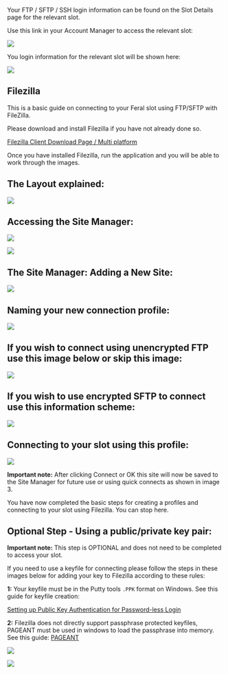 
Your FTP / SFTP / SSH login information can be found on the Slot Details page for the relevant slot.

Use this link in your Account Manager to access the relevant slot:

![](https://raw.github.com/feralhosting/feralfilehosting/master/Feral%20Wiki/0%20Generic/slot_detail_link.png)

You login information for the relevant slot will be shown here:

![](https://raw.github.com/feralhosting/feralfilehosting/master/Feral%20Wiki/0%20Generic/slot_detail_ssh.png)

Filezilla
---

This is a basic guide on connecting to your Feral slot using FTP/SFTP with FileZilla.

Please download and install Filezilla if you have not already done so.

[Filezilla Client Download Page / Multi platform](https://filezilla-project.org/download.php?type=client)

Once you have installed Filezilla, run the application and you will be able to work through the images.

The Layout explained:
---

![](https://raw.github.com/feralhosting/feralfilehosting/master/Feral%20Wiki/SFTP%20and%20FTP/Filezilla%20-%20Basic%20Setup%20for%20FTP%20or%20SFTP/1.png)

Accessing the Site Manager:
---

![](https://raw.github.com/feralhosting/feralfilehosting/master/Feral%20Wiki/SFTP%20and%20FTP/Filezilla%20-%20Basic%20Setup%20for%20FTP%20or%20SFTP/2.png)

![](https://raw.github.com/feralhosting/feralfilehosting/master/Feral%20Wiki/SFTP%20and%20FTP/Filezilla%20-%20Basic%20Setup%20for%20FTP%20or%20SFTP/3.png)

The Site Manager: Adding a New Site:
---

![](https://raw.github.com/feralhosting/feralfilehosting/master/Feral%20Wiki/SFTP%20and%20FTP/Filezilla%20-%20Basic%20Setup%20for%20FTP%20or%20SFTP/5.png)

Naming your new connection profile:
---

![](https://raw.github.com/feralhosting/feralfilehosting/master/Feral%20Wiki/SFTP%20and%20FTP/Filezilla%20-%20Basic%20Setup%20for%20FTP%20or%20SFTP/6.png)

If you wish to connect using unencrypted FTP use this image below or skip this image:
---

![](https://raw.github.com/feralhosting/feralfilehosting/master/Feral%20Wiki/SFTP%20and%20FTP/Filezilla%20-%20Basic%20Setup%20for%20FTP%20or%20SFTP/7.png)

If you wish to use encrypted SFTP to connect use this information scheme:
---

![](https://raw.github.com/feralhosting/feralfilehosting/master/Feral%20Wiki/SFTP%20and%20FTP/Filezilla%20-%20Basic%20Setup%20for%20FTP%20or%20SFTP/8.png)

Connecting to your slot using this profile:
---

![](https://raw.github.com/feralhosting/feralfilehosting/master/Feral%20Wiki/SFTP%20and%20FTP/Filezilla%20-%20Basic%20Setup%20for%20FTP%20or%20SFTP/9.png)

**Important note:** After clicking Connect or OK this site will now be saved to the Site Manager for future use or using quick connects as shown in image 3.

You have now completed the basic steps for creating a profiles and connecting to your slot using Filezilla. You can stop here.

Optional Step - Using a public/private key pair:
---

**Important note:** This step is OPTIONAL and does not need to be completed to access your slot.

If you need to use a keyfile for connecting please follow the steps in these images below for adding your key to Filezilla according to these rules:

**1:** Your keyfile must be in the Putty tools `.PPK` format on Windows. See this guide for keyfile creation:

[Setting up Public Key Authentication for Password-less Login](https://www.feralhosting.com/faq/view?question=13)

**2:** Filezilla does not directly support passphrase protected keyfiles, PAGEANT must be used in windows to load the passphrase into memory. See this guide: [PAGEANT](https://www.feralhosting.com/faq/view?question=241)

![](https://raw.github.com/feralhosting/feralfilehosting/master/Feral%20Wiki/SFTP%20and%20FTP/Filezilla%20-%20Basic%20Setup%20for%20FTP%20or%20SFTP/10.png)

![](https://raw.github.com/feralhosting/feralfilehosting/master/Feral%20Wiki/SFTP%20and%20FTP/Filezilla%20-%20Basic%20Setup%20for%20FTP%20or%20SFTP/11.png)



